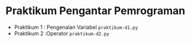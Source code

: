 # Praktikum Pengantar Pemrograman

* Praktikum 1 : Pengenalan Variabel
  `praktikum-d1.py`
* Praktikum 2 :Operator
  `praktikum-d2.py`

